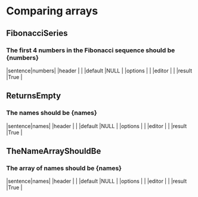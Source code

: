 # Comparing arrays


## FibonacciSeries
### The first 4 numbers in the Fibonacci sequence should be {numbers}
|sentence|numbers|
|header  |       |
|default |NULL   |
|options |       |
|editor  |       |
|result  |True   |


## ReturnsEmpty
### The names should be {names}
|sentence|names|
|header  |     |
|default |NULL |
|options |     |
|editor  |     |
|result  |True |


## TheNameArrayShouldBe
### The array of names should be {names}
|sentence|names|
|header  |     |
|default |NULL |
|options |     |
|editor  |     |
|result  |True |


